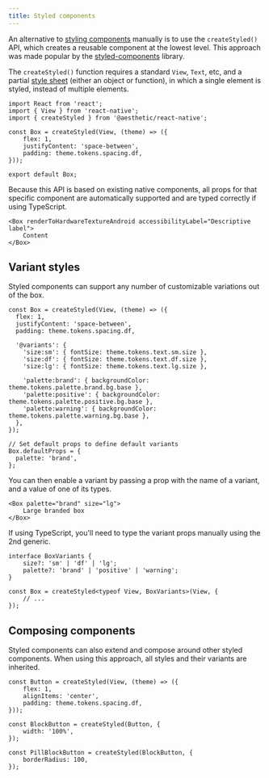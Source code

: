 ```yaml
---
title: Styled components
---
```


An alternative to [styling components](./styles.mdx) manually is to use the `createStyled()` API,
which creates a reusable component at the lowest level. This approach was made popular by the
[styled-components](https://styled-components.com) library.

The `createStyled()` function requires a standard `View`, `Text`, etc, and a partial
[style sheet](../dev/css-in-js/style-sheets/components.mdx) (either an object or function), in which
a single element is styled, instead of multiple elements.

```tsx
import React from 'react';
import { View } from 'react-native';
import { createStyled } from '@aesthetic/react-native';

const Box = createStyled(View, (theme) => ({
	flex: 1,
	justifyContent: 'space-between',
	padding: theme.tokens.spacing.df,
}));

export default Box;
```

Because this API is based on existing native components, all props for that specific component are
automatically supported and are typed correctly if using TypeScript.

```tsx
<Box renderToHardwareTextureAndroid accessibilityLabel="Descriptive label">
	Content
</Box>
```

## Variant styles

Styled components can support any number of customizable variations out of the box.

```tsx
const Box = createStyled(View, (theme) => ({
  flex: 1,
  justifyContent: 'space-between',
  padding: theme.tokens.spacing.df,

  '@variants': {
    'size:sm': { fontSize: theme.tokens.text.sm.size },
    'size:df': { fontSize: theme.tokens.text.df.size },
    'size:lg': { fontSize: theme.tokens.text.lg.size },

    'palette:brand': { backgroundColor: theme.tokens.palette.brand.bg.base },
    'palette:positive': { backgroundColor: theme.tokens.palette.positive.bg.base },
    'palette:warning': { backgroundColor: theme.tokens.palette.warning.bg.base },
  },
});

// Set default props to define default variants
Box.defaultProps = {
  palette: 'brand',
};
```

You can then enable a variant by passing a prop with the name of a variant, and a value of one of
its types.

```tsx
<Box palette="brand" size="lg">
	Large branded box
</Box>
```

If using TypeScript, you'll need to type the variant props manually using the 2nd generic.

```tsx
interface BoxVariants {
	size?: 'sm' | 'df' | 'lg';
	palette?: 'brand' | 'positive' | 'warning';
}

const Box = createStyled<typeof View, BoxVariants>(View, {
	// ...
});
```

## Composing components

Styled components can also extend and compose around other styled components. When using this
approach, all styles and their variants are inherited.

```tsx
const Button = createStyled(View, (theme) => ({
	flex: 1,
	alignItems: 'center',
	padding: theme.tokens.spacing.df,
}));

const BlockButton = createStyled(Button, {
	width: '100%',
});

const PillBlockButton = createStyled(BlockButton, {
	borderRadius: 100,
});
```
